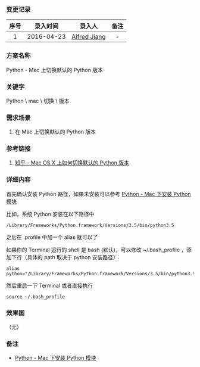 ### 变更记录

| 序号 | 录入时间 | 录入人 | 备注 |
|:--------:|:--------:|:--------:|:--------:|
| 1 | 2016-04-23 | [Alfred Jiang](https://github.com/viktyz) | - |

### 方案名称

Python - Mac 上切换默认的 Python 版本

### 关键字

Python \ mac \ 切换 \ 版本

### 需求场景

1. 在 Mac 上切换默认的 Python 版本

### 参考链接

1. [知乎 - Mac OS X 上如何切换默认的 Python 版本](https://www.zhihu.com/question/30941329)

### 详细内容

首先确认安装 Python 路径，如果未安装可以参考 [Python - Mac 下安装 Python 模块](Python_00001_20160123.md)

比如，系统 Python 安装在以下路径中

```shell
/Library/Frameworks/Python.framework/Versions/3.5/bin/python3.5
```

之后在 .profile 中加一个 alias 就可以了

如果你的 Terminal 运行的 shell 是 bash (默认)，可以修改 ~/.bash_profile ，添加下行（具体的 path 取决于 python 安装路径）：

```shell
alias python="/Library/Frameworks/Python.framework/Versions/3.5/bin/python3.5"
```

然后重启一下 Terminal 或者直接执行

```shell
source ~/.bash_profile
```

### 效果图
（无）

### 备注

* [Python - Mac 下安装 Python 模块](Python_00001_20160123.md)